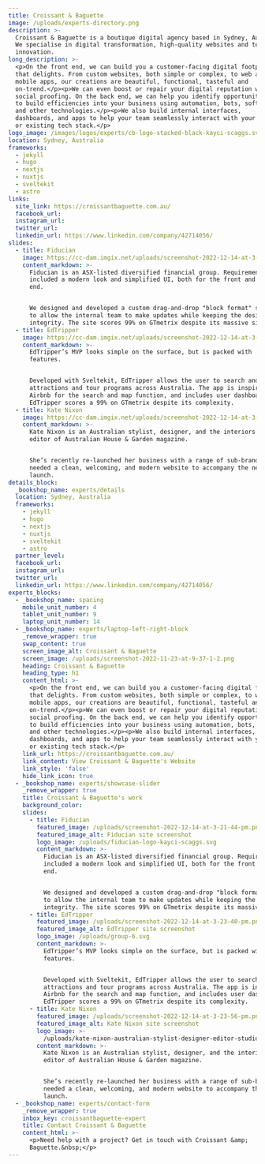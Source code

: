 ```yaml
---
title: Croissant & Baguette
image: /uploads/experts-directory.png
description: >-
  Croissant & Baguette is a boutique digital agency based in Sydney, Australia.
  We specialise in digital transformation, high-quality websites and technical
  innovation.
long_description: >-
  <p>On the front end, we can build you a customer-facing digital footprint
  that delights. From custom websites, both simple or complex, to web and
  mobile apps, our creations are beautiful, functional, tasteful and
  on-trend.</p><p>We can even boost or repair your digital reputation with
  social proofing. On the back end, we can help you identify opportunities
  to build efficiencies into your business using automation, bots, software,
  and other technologies.</p><p>We also build internal interfaces,
  dashboards, and apps to help your team seamlessly interact with your new
  or existing tech stack.</p>
logo_image: /images/logos/experts/cb-logo-stacked-black-kayci-scaggs.svg
location: Sydney, Australia
frameworks:
  - jekyll
  - hugo
  - nextjs
  - nuxtjs
  - sveltekit
  - astro
links:
  site_link: https://croissantbaguette.com.au/
  facebook_url:
  instagram_url:
  twitter_url:
  linkedin_url: https://www.linkedin.com/company/42714056/
slides:
  - title: Fiducian
    image: https://cc-dam.imgix.net/uploads/screenshot-2022-12-14-at-3-21-44-pm.png
    content_markdown: >-
      Fiducian is an ASX-listed diversified financial group. Requirements
      included a modern look and simplified UI, both for the front and back
      end.


      We designed and developed a custom drag-and-drop "block format" site
      to allow the internal team to make updates while keeping the design
      integrity. The site scores 99% on GTmetrix despite its massive size.
  - title: EdTripper
    image: https://cc-dam.imgix.net/uploads/screenshot-2022-12-14-at-3-23-40-pm.png
    content_markdown: >-
      EdTripper’s MVP looks simple on the surface, but is packed with
      features.


      Developed with Sveltekit, EdTripper allows the user to search and book
      attractions and tour programs across Australia. The app is inspired by
      Airbnb for the search and map function, and includes user dashboards.
      EdTripper scores a 99% on GTmetrix despite its complexity.
  - title: Kate Nixon
    image: https://cc-dam.imgix.net/uploads/screenshot-2022-12-14-at-3-23-56-pm.png
    content_markdown: >-
      Kate Nixon is an Australian stylist, designer, and the interiors
      editor of Australian House & Garden magazine.


      She’s recently re-launched her business with a range of sub-brands and
      needed a clean, welcoming, and modern website to accompany the new
      launch.
details_block:
  _bookshop_name: experts/details
  location: Sydney, Australia
  frameworks:
    - jekyll
    - hugo
    - nextjs
    - nuxtjs
    - sveltekit
    - astro
  partner_level:
  facebook_url:
  instagram_url:
  twitter_url:
  linkedin_url: https://www.linkedin.com/company/42714056/
experts_blocks:
  - _bookshop_name: spacing
    mobile_unit_number: 4
    tablet_unit_number: 9
    laptop_unit_number: 14
  - _bookshop_name: experts/laptop-left-right-block
    _remove_wrapper: true
    swap_content: true
    screen_image_alt: Croissant & Baguette
    screen_image: /uploads/screenshot-2022-11-23-at-9-37-1-2.png
    heading: Croissant & Baguette
    heading_type: h1
    content_html: >-
      <p>On the front end, we can build you a customer-facing digital footprint
      that delights. From custom websites, both simple or complex, to web and
      mobile apps, our creations are beautiful, functional, tasteful and
      on-trend.</p><p>We can even boost or repair your digital reputation with
      social proofing. On the back end, we can help you identify opportunities
      to build efficiencies into your business using automation, bots, software,
      and other technologies.</p><p>We also build internal interfaces,
      dashboards, and apps to help your team seamlessly interact with your new
      or existing tech stack.</p>
    link_url: https://croissantbaguette.com.au/
    link_content: View Croissant & Baguette's Website
    link_style: 'false'
    hide_link_icon: true
  - _bookshop_name: experts/showcase-slider
    _remove_wrapper: true
    title: Croissant & Baguette's work
    background_color:
    slides:
      - title: Fiducian
        featured_image: /uploads/screenshot-2022-12-14-at-3-21-44-pm.png
        featured_image_alt: Fiducian site screenshot
        logo_image: /uploads/fiducian-logo-kayci-scaggs.svg
        content_markdown: >-
          Fiducian is an ASX-listed diversified financial group. Requirements
          included a modern look and simplified UI, both for the front and back
          end.


          We designed and developed a custom drag-and-drop "block format" site
          to allow the internal team to make updates while keeping the design
          integrity. The site scores 99% on GTmetrix despite its massive size.
      - title: EdTripper
        featured_image: /uploads/screenshot-2022-12-14-at-3-23-40-pm.png
        featured_image_alt: EdTripper site screenshot
        logo_image: /uploads/group-6.svg
        content_markdown: >-
          EdTripper’s MVP looks simple on the surface, but is packed with
          features.


          Developed with Sveltekit, EdTripper allows the user to search and book
          attractions and tour programs across Australia. The app is inspired by
          Airbnb for the search and map function, and includes user dashboards.
          EdTripper scores a 99% on GTmetrix despite its complexity.
      - title: Kate Nixon
        featured_image: /uploads/screenshot-2022-12-14-at-3-23-56-pm.png
        featured_image_alt: Kate Nixon site screenshot
        logo_image: >-
          /uploads/kate-nixon-australian-stylist-designer-editor-studio-kate-casa-custom-by-kate-nixon-5.svg
        content_markdown: >-
          Kate Nixon is an Australian stylist, designer, and the interiors
          editor of Australian House & Garden magazine.


          She’s recently re-launched her business with a range of sub-brands and
          needed a clean, welcoming, and modern website to accompany the new
          launch.
  - _bookshop_name: experts/contact-form
    _remove_wrapper: true
    inbox_key: croissantbaguette-expert
    title: Contact Croissant & Baguette
    content_html: >-
      <p>Need help with a project? Get in touch with Croissant &amp;
      Baguette.&nbsp;</p>
---
```

